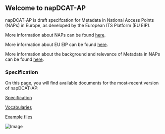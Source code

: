 ## Welcome to napDCAT-AP

napDCAT-AP is draft specifcation for Metadata in National Access Points (NAPs) in Europe, as developed by the European ITS Platform (EU EIP).

More information about NAPs can be found [here](https://ec.europa.eu/transport/themes/its/road/action_plan/nap_en).

More information about EU EIP can be found [here](https://eip.its-platform.eu).

More information about the background and relevance of Metadata in NAPs can be found [here](https://eip.its-platform.eu/highlights/harmonised-metadata-national-access-points).


### Specification

On this page, you will find available documents for the most-recent version of napDCAT-AP:

[Specification](https://eueip.github.io/napDCAT-AP/documents/)

[Vocabularies](https://eueip.github.io/napDCAT-AP/vocabularies/)

[Example files](https://eueip.github.io/napDCAT-AP/examples/) 



![Image](https://www.its-platform.eu/sites/default/files/styles/domain_image/public/project_logo_easyway_0.png)




